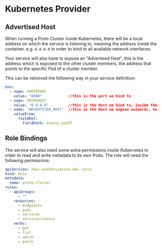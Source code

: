 # Kubernetes Provider




## Advertised Host

When running a Proto Cluster inside Kubernetes, there will be a local address on which the service is listening to, meaning the address inside the container.
e.g. `0.0.0.0` in order to bind to all available network interfaces.

Your service will also have to expose an "Advertised Host", this is the address which is exposed to the other cluster members, the address that points to the specific Pod of a cluster member.

This can be retreived the following way in your service definition:

```yml
env:
  - name: PROTOPORT
    value: "8080"            //this is the port we bind to
  - name: PROTOHOST
    value: "0.0.0.0"         //this is the Host we bind to, inside the container
  - name: "ADVERTISED_HOST"  //this is the Host we expose outwards, to the cluster
    valueFrom:
      fieldRef:
        fieldPath: status.podIP
```                 

## Role Bindings

The service will also need some extra permissions inside Kubernetes in order to read and write metadata to its own Pods.
The role will need the following permissions:

```yml
apiVersion: rbac.authorization.k8s.io/v1
kind: Role
metadata:
  name: proto-cluster
rules:
  - apiGroups:
      - ""
    resources:
      - endpoints
      - pods
      - services
      - services/status
    verbs:
      - get
      - list
      - watch
      - patch
```      
